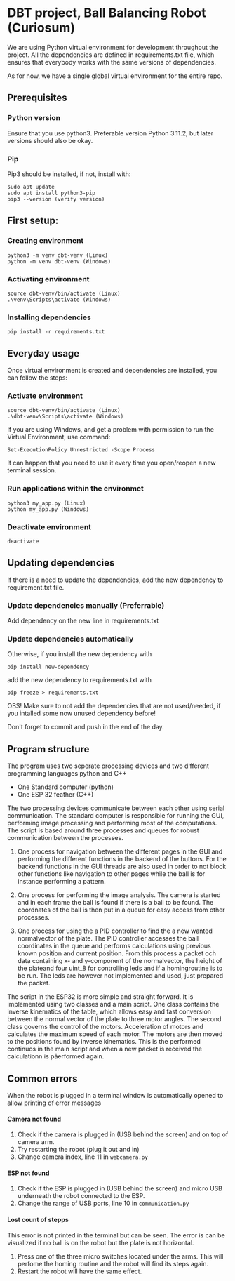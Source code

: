# DBT project, Ball Balancing Robot (Curiosum)

We are using Python virtual environment for development throughout the project. All the dependencies are defined in requirements.txt file, which ensures that everybody works with the same versions of dependencies. 

As for now, we have a single global virtual environment for the entire repo.

## Prerequisites

### Python version
Ensure that you use python3. Preferable version Python 3.11.2, but later versions should also be okay.

### Pip
Pip3 should be installed, if not, install with:
```
sudo apt update
sudo apt install python3-pip
pip3 --version (verify version)
```

## First setup:

### Creating environment
```
python3 -m venv dbt-venv (Linux)
python -m venv dbt-venv (Windows)
```

### Activating environment
```
source dbt-venv/bin/activate (Linux)
.\venv\Scripts\activate (Windows)
```

### Installing dependencies
```
pip install -r requirements.txt
```

## Everyday usage
Once virtual environment is created and dependencies are installed, you can follow the steps:

### Activate environment
```
source dbt-venv/bin/activate (Linux)
.\dbt-venv\Scripts\activate (Windows)
```

If you are using Windows, and get a problem with permission to run the Virtual Environment, use command:
```
Set-ExecutionPolicy Unrestricted -Scope Process
```
It can happen that you need to use it every time you open/reopen a new terminal session.

### Run applications within the environmet
```
python3 my_app.py (Linux)
python my_app.py (Windows)
```

### Deactivate environment
```
deactivate
```

## Updating dependencies
If there is a need to update the dependencies, add the new dependency to requirement.txt file.

### Update dependencies manually (Preferrable)
Add dependency on the new line in requirements.txt

### Update dependencies automatically
Otherwise, if you install the new dependency with
```
pip install new-dependency
```
add the new dependency to requirements.txt with
```
pip freeze > requirements.txt
```

OBS! Make sure to not add the dependencies that are not used/needed, if you intalled some now unused dependency before!

Don't forget to commit and push in the end of the day.

## Program structure
The program uses two seperate processing devices and two different programming languages python and C++

* One Standard computer (python)
* One ESP 32 feather (C++)

The two processing devices communicate between each other using serial communication. The standard computer is responsible for running the GUI, performing image processing and performing most of the computations. The script is based around three processes and queues for robust communication between the processes. 

1. One process for navigation between the different pages in the GUI and performing the different functions in the backend of the buttons. For the backend functions in the GUI threads are also used in order to not block other functions like navigation to other pages while the ball is for instance performing a pattern. 

2. One process for performing the image analysis. The camera is started and in each frame the ball is found if there is a ball to be found. The coordnates of the ball is then put in a queue for easy access from other processes. 

3. One process for using the a PID controller to find the a new wanted normalvector of the plate. The PID controller accesses the ball coordinates in the queue and performs calculations using previous known position and current position. From this process a packet och data containing x- and y-component of the normalvector, the height of the plateand four uint_8 for controlling leds and if a homingroutine is to be run. The leds are however not implemented and used, just prepared the packet. 

The script in the ESP32 is more simple and straight forward. It is implemented using two classes and a main script. One class contains the inverse kinematics of the table, which allows easy and fast conversion between the normal vector of the plate to three motor angles. The second class governs the control of the motors. Acceleration of motors and calculates the maximum speed of each motor. The motors are then moved to the positions found by inverse kinematics. This is the performed continuos in the main script and when a new packet is received the calculationn is påerformed again. 

## Common errors
When the robot is plugged in a terminal window is automatically opened to allow printing of error messages

#### Camera not found
1. Check if the camera is plugged in (USB behind the screen) and on top of camera arm. 
2. Try restarting the robot (plug it out and in)
3. Change camera index, line 11 in ```webcamera.py```

#### ESP not found
1. Check if the ESP is plugged in (USB behind the screen) and micro USB underneath the robot connected to the ESP. 
2. Change the range of USB ports, line 10 in ```communication.py```

#### Lost count of stepps
This error is not printed in the terminal but can be seen. The error is can be visualized if no ball is on the robot but the plate is not horizontal. 

1. Press one of the three micro switches located under the arms. This will perfome the homing routine and the robot will find its steps again. 
2. Restart the robot will have the same effect. 
